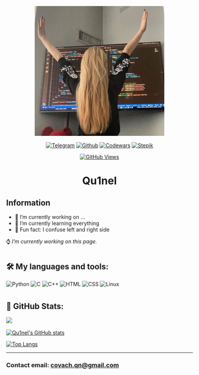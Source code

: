 <div id="header" align="center">
  <img src="hh.jpg" width=350px/>
</div>

<div align="center">

[![Telegram](https://img.shields.io/badge/-Telegram-white?style=for-the-badge&logo=Telegram)][telegram]
[![Github](https://img.shields.io/badge/-GitHub-black?style=for-the-badge&logo=Github)][github]
[![Codewars](https://img.shields.io/badge/-Codewars-red?style=for-the-badge&logo=Codewars)][codewars]
[![Stepik](https://img.shields.io/badge/-Stepik-brightgreen?style=for-the-badge)][stepik]

[![GitHub Views](https://komarev.com/ghpvc/?username=Qu1nelw&style=for-the-badge&color=brightgreen)](github)

# **Qu1nel**

</div>

## **Information**

- 🤍 I’m currently working on ...
- 🖤 I’m currently learning everything
- 🤍 Fun fact: I confuse left and right side

⌚ *I’m currently working on this page.*

#

## 🛠️ **My languages and tools:**
![Python](https://img.shields.io/badge/-Python-dfe4ea?style=for-the-badge&logo=python&logoColor=1e272e)
![C](https://img.shields.io/badge/-Clang-1e272e?style=for-the-badge&logo=c&logoColor=dfe4ea)
![C++](https://img.shields.io/badge/-С++-dfe4ea?style=for-the-badge&logo=cplusplus&logoColor=1e272e)
![HTML](https://img.shields.io/badge/-HTML-1e272e?style=for-the-badge&logo=html5&logoColor=dfe4ea)
![CSS](https://img.shields.io/badge/-СSS-dfe4ea?style=for-the-badge&logo=CSS3&logoColor=1e272e)
![Linux](https://img.shields.io/badge/-Linux-1e272e?style=for-the-badge&logo=Linux&logoColor=dfe4ea)

#

## 🚀 **GitHub Stats:**

<picture>
<source 
  srcset="https://github-readme-stats.vercel.app/api?username=Qu1nel&count_private=true&show_icons=true&theme=dark"
  media="(prefers-color-scheme: dark)"
/>
<source
  srcset="https://github-readme-stats.vercel.app/api?username=Qu1nel&count_private=true&show_icons=true"
  media="(prefers-color-scheme: light), (prefers-color-scheme: no-preference)"
/>
<img src="https://github-readme-stats.vercel.app/api?username=Qu1nel&show_icons=true" />
</picture>

[![Qu1nel's GitHub stats](https://github-readme-stats.vercel.app/api?username=Qu1nel&count_private=true&show_icons=true&theme=dark)](github)

[![Top Langs](https://github-readme-stats.vercel.app/api/top-langs/?username=Qu1nel&layout=compact&theme=dark&card_width=416)](github)

***


### Contact email: **covach.qn@gmail.com**

[codewars]: https://www.codewars.com/users/Qu1nel
[telegram]: https://t.me/seoLeiro
[stepik]: https://stepik.org/users/364922219
[github]: https://github.com/Qu1nel
